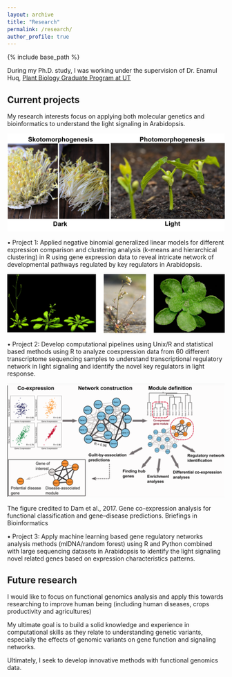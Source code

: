 ```yaml
---
layout: archive
title: "Research"
permalink: /research/
author_profile: true
---
```


{% include base_path %}

During my Ph.D. study,  I was working under the supervision of Dr. Enamul Huq, [Plant Biology Graduate Program at UT](https://sites.cns.utexas.edu/huq/home)

## Current projects

My research interests focus on applying both molecular genetics and bioinformatics to understand the light signaling in Arabidopsis.


![light-signaling-1](/figures/light-signaling-2.png)

• Project 1: Applied negative binomial generalized linear models for different expression comparison and
clustering analysis (k-means and hierarchical clustering) in R using gene expression data to reveal intricate
network of developmental pathways regulated by key regulators in Arabidopsis.


![light-signaling](/figures/light-signaling.png)

• Project 2: Develop computational pipelines using Unix/R and statistical based methods using R to analyze coexpression data from 60 different transcriptome sequencing samples to understand transcriptional regulatory network in light signaling and identify the novel key regulators in light response.

![light-signaling-2](/figures/light-signaling-3.png)

The figure credited to Dam et al., 2017. Gene co-expression analysis for functional classification and gene–disease predictions. Briefings in Bioinformatics



• Project 3: Apply machine learning based gene regulatory networks analysis methods (mlDNA/random forest)
using R and Python combined with large sequencing datasets in Arabidopsis to identify the light signaling novel
related genes based on expression characteristics patterns.

## Future research 

I would like to focus on functional genomics analysis and apply this towards researching  to improve human being (including human diseases, crops productivity and agricultures)

My ultimate goal is to build a solid knowledge and experience in computational skills as they relate to understanding genetic variants, especially the effects of genomic variants on gene function and signaling networks. 

Ultimately, I seek to develop innovative methods with functional genomics data. 

